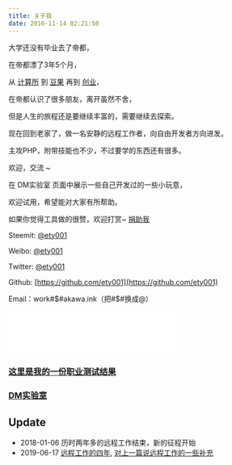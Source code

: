 ```yaml
---
title: 关于我
date: 2016-11-14 02:21:50
---
```


大学还没有毕业去了帝都，

在帝都漂了3年5个月，

从 [计算所](http://ams.ict.ac.cn/member-information/?id=62) 到 [豆果](http://www.douguo.com) 再到 [创业](https://github.com/TofuTech/tofutech.cc)，

在帝都认识了很多朋友，离开虽然不舍，

但是人生的旅程还是要继续丰富的，需要继续去探索。

现在回到老家了，做一名安静的远程工作者，向自由开发者方向进发。

主攻PHP，附带技能也不少，不过要学的东西还有很多。

欢迎，交流 ~

在 DM实验室 页面中展示一些自己开发过的一些小玩意，

欢迎试用，希望能对大家有所帮助。

如果你觉得工具做的很赞，欢迎打赏~ [捐助我](/donate)

Steemit: [@ety001](https://steemit.com/@ety001)

Weibo: [@ety001](http://weibo.com/ety001)

Twitter: [@ety001](https://twitter.com/ety001)

Github: [https://github.com/ety001](https://github.com/ety001)

Email：work#$#akawa.ink（把#$#换成@）

<!--<audio src="/upload/20150707/my_future_is_not_dream.mp3" autoplay="autoplay" loop="loop" controls="controls">
Your browser does not support the audio element.
</audio>-->

<iframe frameborder="no" border="0" marginwidth="0" marginheight="0" width=330 height=86 src="//music.163.com/outchain/player?type=2&id=418602671&auto=1&height=66"></iframe>

### [这里是我的一份职业测试结果](/occupation-test)
### [DM实验室](/lab)

## Update
* 2018-01-06 历时两年多的远程工作结束，新的征程开始
* 2019-06-17 [远程工作的四年](/2019/06/17/remote-work-4-years.html), [对上一篇说远程工作的一些补充
](/2019/06/20/remote-work-2.html)
